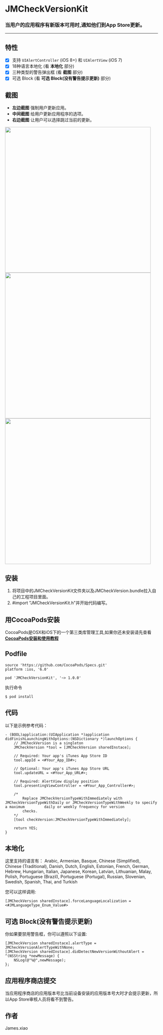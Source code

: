 # JMCheckVersionKit
### 当用户的应用程序有新版本可用时,通知他们到App Store更新。
---
## 特性
- [x] 支持 `UIAlertController` (iOS 8+) 和 `UIAlertView` (iOS 7)
- [x] 18种语言本地化 (看 **本地化** 部分)
- [x] 三种类型的警告弹出框 (看 **截图** 部分)
- [x] 可选 Block (看 **可选 Block(没有警告提示更新)** 部分)

## 截图

- **左边截图** 强制用户更新应用。
- **中间截图** 给用户更新应用程序的选项。
- **右边截图** 让用户可以选择跳过当前的更新。

<img src="https://github.com/James-oc/JMShareSource/raw/master/screenshots/OC/JMCheckVersionKit/IMG_Force.jpg?raw=true"  height="480"> <img src="https://github.com/James-oc/JMShareSource/raw/master/screenshots/OC/JMCheckVersionKit/IMG_Option.jpg?raw=true" height="480"> <img src="https://github.com/James-oc/JMShareSource/raw/master/screenshots/OC/JMCheckVersionKit/IMG_Skip.jpg?raw=true" height="480">

## 安装
1. 将项目中的JMCheckVersionKit文件夹以及JMCheckVersion.bundle拉入自己的工程项目里面。
2. #import "JMCheckVersionKit.h"并开始代码编写。

## 用CocoaPods安装
CocoaPods是OSX和iOS下的一个第三类库管理工具,如果你还未安装请先查看[**CocoaPods安装和使用教程**](http://code4app.com/article/cocoapods-install-usage)

## Podfile
```OC
source 'https://github.com/CocoaPods/Specs.git'
platform :ios, '6.0'

pod 'JMCheckVersionKit', '~> 1.0.0'
```
执行命令
```OC
$ pod install
```
## 代码
以下是示例参考代码：

```OC
- (BOOL)application:(UIApplication *)application didFinishLaunchingWithOptions:(NSDictionary *)launchOptions {
    // JMCheckVersion is a singleton
    JMCheckVersion *tool = [JMCheckVersion sharedInstace];
    
    // Required: Your app's iTunes App Store ID
    tool.appId = <#Your_App_ID#>;
    
    // Optional: Your app's iTunes App Store URL
    tool.updateURL = <#Your_App_URL#>;
    
    // Required: AlertView display position 
    tool.presentingViewController = <#Your_App_Controller#>;

    /*
        Replace JMCheckVersionTypeWithImmediately with JMCheckVersionTypeWithDaily or JMCheckVersionTypeWithWeekly to specify a maximum         daily or weekly frequency for version
        checks.
    */
    [tool checkVersion:JMCheckVersionTypeWithImmediately];
    
    return YES;
}
```
## 本地化
这里支持的语言有： Arabic, Armenian, Basque, Chinese (Simplified), Chinese (Traditional), Danish, Dutch, English, Estonian, French, German, Hebrew, Hungarian, Italian, Japanese, Korean, Latvian, Lithuanian, Malay, Polish, Portuguese (Brazil), Portuguese (Portugal), Russian, Slovenian, Swedish, Spanish, Thai, and Turkish

您可以这样调用:

```OC
[JMCheckVersion sharedInstace].forceLanguageLocalization = <#JMLanguageType_Enum_Value#>
```
## 可选 Block(没有警告提示更新)

你如果要禁用警告框，你可以遵照以下设置:
```OC
[JMCheckVersion sharedInstace].alertType = JMCheckVersionAlertTypeWithNone;
[JMCheckVersion sharedInstace].didDetectNewVersionWithoutAlert = ^(NSString *newMessage) {
    NSLog(@"%@",newMessage);
};
```
## 应用程序商店提交
当应用程序商店的应用版本号比当前设备安装的应用版本号大时才会提示更新，所以App Store审核人员将看不到警告。

## 作者
James.xiao

